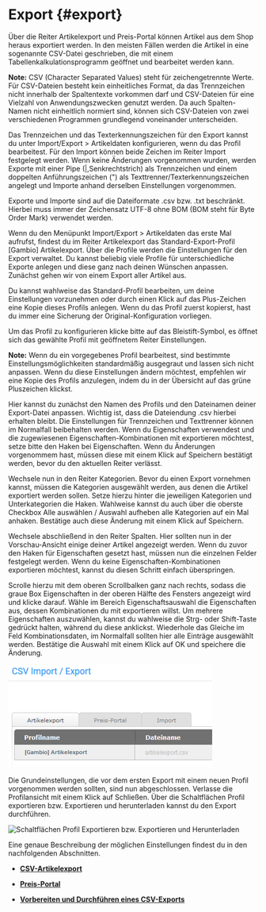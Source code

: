 # Export {#export}

Über die Reiter Artikelexport und Preis-Portal können Artikel aus dem Shop heraus exportiert werden. In den meisten Fällen werden die Artikel in eine sogenannte CSV-Datei geschrieben, die mit einem Tabellenkalkulationsprogramm geöffnet und bearbeitet werden kann.

**Note:** CSV \(Character Separated Values\) steht für zeichengetrennte Werte. Für CSV-Dateien besteht kein einheitliches Format, da das Trennzeichen nicht innerhalb der Spaltentexte vorkommen darf und CSV-Dateien für eine Vielzahl von Anwendungszwecken genutzt werden. Da auch Spalten-Namen nicht einheitlich normiert sind, können sich CSV-Dateien von zwei verschiedenen Programmen grundlegend voneinander unterscheiden.

Das Trennzeichen und das Texterkennungszeichen für den Export kannst du unter Import/Export \> Artikeldaten konfigurieren, wenn du das Profil bearbeitest. Für den Import können beide Zeichen im Reiter Import festgelegt werden. Wenn keine Änderungen vorgenommen wurden, werden Exporte mit einer Pipe \(\|,Senkrechtstrich\) als Trennzeichen und einem doppelten Anführungszeichen \("\) als Texttrenner/Texterkennungszeichen angelegt und Importe anhand derselben Einstellungen vorgenommen.

Exporte und Importe sind auf die Dateiformate .csv bzw. .txt beschränkt. Hierbei muss immer der Zeichensatz UTF-8 ohne BOM \(BOM steht für Byte Order Mark\) verwendet werden.

Wenn du den Menüpunkt Import/Export \> Artikeldaten das erste Mal aufrufst, findest du im Reiter Artikelexport das Standard-Export-Profil \[Gambio\] Artikelexport. Über die Profile werden die Einstellungen für den Export verwaltet. Du kannst beliebig viele Profile für unterschiedliche Exporte anlegen und diese ganz nach deinen Wünschen anpassen. Zunächst gehen wir von einem Export aller Artikel aus.

Du kannst wahlweise das Standard-Profil bearbeiten, um deine Einstellungen vorzunehmen oder durch einen Klick auf das Plus-Zeichen eine Kopie dieses Profils anlegen. Wenn du das Profil zuerst kopierst, hast du immer eine Sicherung der Original-Konfiguration vorliegen.

Um das Profil zu konfigurieren klicke bitte auf das Bleistift-Symbol, es öffnet sich das gewählte Profil mit geöffnetem Reiter Einstellungen.

**Note:** Wenn du ein vorgegebenes Profil bearbeitest, sind bestimmte Einstellungsmöglichkeiten standardmäßig ausgegraut und lassen sich nicht anpassen. Wenn du diese Einstellungen ändern möchtest, empfehlen wir eine Kopie des Profils anzulegen, indem du in der Übersicht auf das grüne Pluszeichen klickst.

Hier kannst du zunächst den Namen des Profils und den Dateinamen deiner Export-Datei anpassen. Wichtig ist, dass die Dateiendung .csv hierbei erhalten bleibt. Die Einstellungen für Trennzeichen und Texttrenner können im Normalfall beibehalten werden. Wenn du Eigenschaften verwendest und die zugewiesenen Eigenschaften-Kombinationen mit exportieren möchtest, setze bitte den Haken bei Eigenschaften. Wenn du Änderungen vorgenommem hast, müssen diese mit einem Klick auf Speichern bestätigt werden, bevor du den aktuellen Reiter verlässt.

Wechsele nun in den Reiter Kategorien. Bevor du einen Export vornehmen kannst, müssen die Kategorien ausgewählt werden, aus denen die Artikel exportiert werden sollen. Setze hierzu hinter die jeweiligen Kategorien und Unterkategorien die Haken. Wahlweise kannst du auch über die oberste Checkbox Alle auswählen / Auswahl aufheben alle Kategorien auf ein Mal anhaken. Bestätige auch diese Änderung mit einem Klick auf Speichern.

Wechsele abschließend in den Reiter Spalten. Hier sollten nun in der Vorschau-Ansicht einige deiner Artikel angezeigt werden. Wenn du zuvor den Haken für Eigenschaften gesetzt hast, müssen nun die einzelnen Felder festgelegt werden. Wenn du keine Eigenschaften-Kombinationen exportieren möchtest, kannst du diesen Schritt einfach überspringen.

Scrolle hierzu mit dem oberen Scrollbalken ganz nach rechts, sodass die graue Box Eigenschaften in der oberen Hälfte des Fensters angezeigt wird und klicke darauf. Wähle im Bereich Eigenschaftsauswahl die Eigenschaften aus, dessen Kombinationen du mit exportieren willst. Um mehrere Eigenschaften auszuwählen, kannst du wahlweise die Strg- oder Shift-Taste gedrückt halten, während du diese anklickst. Wiederhole das Gleiche im Feld Kombinationsdaten, im Normalfall sollten hier alle Einträge ausgewählt werden. Bestätige die Auswahl mit einem Klick auf OK und speichere die Änderung.

![](Bilder/Abb107_ArtikelexportProfile.png "Artikelexport-Profile")

Die Grundeinstellungen, die vor dem ersten Export mit einem neuen Profil vorgenommen werden sollten, sind nun abgeschlossen. Verlasse die Profilansicht mit einem Klick auf Schließen. Über die Schaltflächen Profil exportieren bzw. Exportieren und herunterladen kannst du den Export durchführen.

![](Bilder/ProfilExportierenExportierenUndHerunterladen.png "Schaltflächen Profil Exportieren bzw.
      Exportieren und Herunterladen")

Eine genaue Beschreibung der möglichen Einstellungen findest du in den nachfolgenden Abschnitten.

-   **[CSV-Artikelexport](8_8_1a_CSV_Artikel_Export.md)**  

-   **[Preis-Portal](8_8_1c_Preis_Portal.md)**  

-   **[Vorbereiten und Durchführen eines CSV-Exports](8_8_1d_ExportVorbereitenDurchfuehren.md)**  




